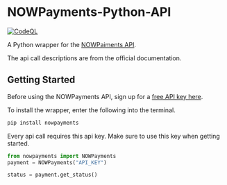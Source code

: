 # NOWPayments-Python-API

[![CodeQL](https://github.com/Ventura94/NOWPayments-Python-API/actions/workflows/codeql-analysis.yml/badge.svg)](https://github.com/Ventura94/NOWPayments-Python-API/actions/workflows/codeql-analysis.yml)

A Python wrapper for the [NOWPaiments API](https://documenter.getpostman.com/view/7907941/S1a32n38?version=latest). 

The api call descriptions are from the official documentation.

## Getting Started
Before using the NOWPayments API, sign up for a [free API key here](https://nowpayments.io/).

To install the wrapper, enter the following into the terminal.
```bash
pip install nowpayments
```

Every api call requires this api key. Make sure to use this key when getting started. 
```python
from nowpayments import NOWPayments
payment = NOWPayments("API_KEY")

status = payment.get_status()
```



